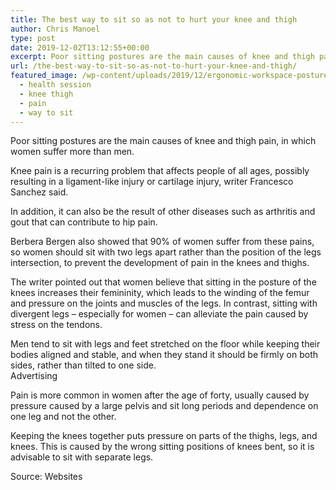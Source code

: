 ```yaml
---
title: The best way to sit so as not to hurt your knee and thigh
author: Chris Manoel
type: post
date: 2019-12-02T13:12:55+00:00
excerpt: Poor sitting postures are the main causes of knee and thigh pain, in which women suffer more than men.
url: /the-best-way-to-sit-so-as-not-to-hurt-your-knee-and-thigh/
featured_image: /wp-content/uploads/2019/12/ergonomic-workspace-posture.jpg
  - health session
  - knee thigh
  - pain
  - way to sit
---
```


Poor sitting postures are the main causes of knee and thigh pain, in which women suffer more than men.

Knee pain is a recurring problem that affects people of all ages, possibly resulting in a ligament-like injury or cartilage injury, writer Francesco Sanchez said.

In addition, it can also be the result of other diseases such as arthritis and gout that can contribute to hip pain.

Berbera Bergen also showed that 90% of women suffer from these pains, so women should sit with two legs apart rather than the position of the legs intersection, to prevent the development of pain in the knees and thighs.

The writer pointed out that women believe that sitting in the posture of the knees increases their femininity, which leads to the winding of the femur and pressure on the joints and muscles of the legs. In contrast, sitting with divergent legs &#8211; especially for women &#8211; can alleviate the pain caused by stress on the tendons.

Men tend to sit with legs and feet stretched on the floor while keeping their bodies aligned and stable, and when they stand it should be firmly on both sides, rather than tilted to one side.  
Advertising

Pain is more common in women after the age of forty, usually caused by pressure caused by a large pelvis and sit long periods and dependence on one leg and not the other.

Keeping the knees together puts pressure on parts of the thighs, legs, and knees. This is caused by the wrong sitting positions of knees bent, so it is advisable to sit with separate legs.

Source: Websites
